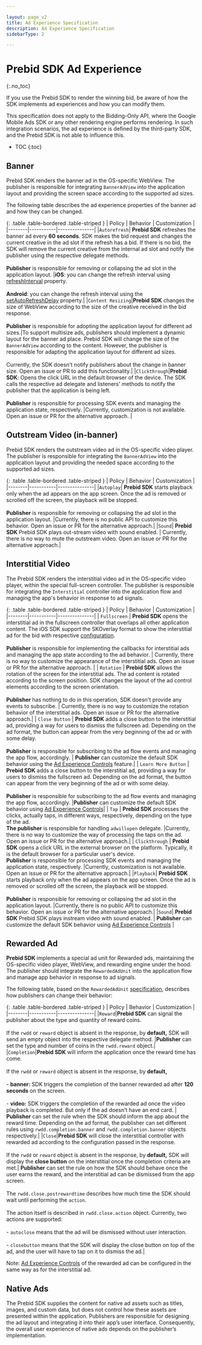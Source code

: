 ```yaml
---

layout: page_v2
title: Ad Experience Specification
description: Ad Experience Specification
sidebarType: 2

---
```


# Prebid SDK Ad Experience
{:.no_toc}

If you use the Prebid SDK to render the winning bid, be aware of how the SDK implements ad experiences and how you can modify them.

This specification does not apply to the Bidding-Only API, where the Google Mobile Ads SDK or any other rendering engine performs rendering. In such integration scenarios, the ad experience is defined by the third-party SDK, and the Prebid SDK is not able to influence this. 

* TOC
{:toc}

## Banner

Prebid SDK renders the banner ad in the OS-specific WebView. The publisher is responsible for integrating `BannerAdView` into the application layout and providing the screen space according to the supported ad sizes. 

The following table describes the ad experience properties of the banner ad and how they can be changed.

 {: .table .table-bordered .table-striped }
| Policy | Behavior | Customization | 
|--------|-----------|---------------|
|`Autorefresh`| **Prebid SDK** refreshes the banner ad every **60 seconds**. SDK makes the bid request and changes the current creative in the ad slot if the refresh has a bid. If there is no bid, the SDK will remove the current creative from the internal ad slot and notify the publisher using the respective delegate methods. <br><br> **Publisher** is responsible for removing or collapsing the ad slot in the application layout. |**iOS**: you can change the refresh interval using [refreshInterval](https://docs.prebid.org/prebid-mobile-ios/Classes/BannerView.html#/c:@M@PrebidMobile@objc(cs)BannerView(py)refreshInterval) property. <br><br> **Android**: you can change the refresh interval using the [setAutoRefreshDelay](https://docs.prebid.org/prebid-mobile-android/org/prebid/mobile/api/rendering/BannerView.html#setAutoRefreshDelay(int)) property.|
|`Content Resizing`|**Prebid SDK** changes the size of WebView according to the size of the creative received in the bid response. <br><br> **Publisher** is responsible for adopting the application layout for different ad sizes.|To support multisize ads, publishers should implement a dynamic layout for the banner ad place. Prebid SDK will change the size of the `BannerAdView` according to the content. However, the publisher is responsible for adapting the application layout for different ad sizes. <br><br>Currently, the SDK doesn't notify publishers about the change in banner size. Open an issue or PR to add this functionality.|
|`Clickthrough`|**Prebid SDK**: Opens the click URL in the default browser of the device. The SDK calls the respective ad delegate and listeners' methods to notify the publisher that the application is being left. <br><br> **Publisher** is responsible for processing SDK events and managing the application state, respectively.  |Currently, customization is not available. Open an issue or PR for the alternative approach. |

## Outstream Video (in-banner)

Prebid SDK renders the outstream video ad in the OS-specific video player. The publisher is responsible for integrating the `BannerAdView` into the application layout and providing the needed space according to the supported ad sizes. 

 {: .table .table-bordered .table-striped }
| Policy | Behavior | Customization | 
|--------|-----------|---------------|
|`Autoplay`| **Prebid SDK** starts playback only when the ad appears on the app screen. Once the ad is removed or scrolled off the screen, the playback will be stopped. <br> <br> **Publisher** is responsible for removing or collapsing the ad slot in the application layout. |Currently, there is no public API to customize this behavior. Open an issue or PR for the alternative approach.|
|`Sound`| **Prebid SDK** Prebid SDK plays out-stream video with sound enabled. | Currently, there is no way to mute the outstream video. Open an issue or PR for the alternative approach.| 

## Interstitial Video

The Prebid SDK renders the interstitial video ad in the OS-specific video player, within the special full-screen controller. The publisher is responsible for integrating the `Interstitial` controller into the application flow and managing the app's behavior in response to ad signals. 

 {: .table .table-bordered .table-striped }
| Policy | Behavior | Customization | 
|--------|-----------|---------------|
| `Fullscreen` | **Prebid SDK** opens the interstitial ad in the fullscreen controller that overlaps all other application content. The iOS SDK support the SKOverlay format to show the interstitial ad for the bid with respective [configuration](https://github.com/InteractiveAdvertisingBureau/openrtb/blob/main/extensions/community_extensions/skadnetwork.md#bid-request). <br><br> **Publisher** is responsible for implementing the callbacks for interstitial ads and managing the app state according to the ad behavior. | Currently, there is no way to customize the appearance of the interstitial ads. Open an issue or PR for the alternative approach. |
| `Rotation` | **Prebid SDK** allows the rotation of the screen for the interstitial ads. The ad content is rotated according to the screen position. SDK changes the layout of the ad control elements according to the screen orientation. <br><br> **Publisher** has nothing to do in this operation, SDK doesn't provide any events to subscribe. | Currently, there is no way to customize the rotation behavior of the interstitial ads. Open an issue or PR for the alternative approach.|
| `Close Button` | **Prebid SDK** adds a close button to the interstitial ad, providing a way for users to dismiss the fullscreen ad. Depending on the ad format, the button can appear from the very beginning of the ad or with some delay. <br><br>  **Publisher** is responsible for subscribing to the ad flow events and managing the app flow, accordingly.   | **Publisher** can customize the default SDK behavior using the [Ad Experience Controls](https://docs.prebid.org/prebid-mobile/modules/rendering/combined-ad-experience-controls.html) feature.|
| `Learn More Button` | **Prebid SDK** adds a close button to the interstitial ad, providing a way for users to dismiss the fullscreen ad. Depending on the ad format, the button can appear from the very beginning of the ad or with some delay. <br><br>  **Publisher** is responsible for subscribing to the ad flow events and managing the app flow, accordingly. |**Publisher** can customize the default SDK behavior using [Ad Experience Controls](https://docs.prebid.org/prebid-mobile/modules/rendering/combined-ad-experience-controls.html)|
| `Tap` | **Prebid SDK** processes the clicks, actually taps, in different ways, respectively, depending on the type of the ad. <br> **The publisher** is responsible for handling `adwillopen` delegate. |Currently, there is no way to customize the way of processing the taps on the ad. Open an issue or PR for the alternative approach.|
| `Clickthrough` | **Prebid SDK** opens a click URL in the external browser on the platform. Typically, it is the default browser for a particular user's device. <br> **Publisher** is responsible for processing SDK events and managing the application state, respectively.  |Currently, customization is not available. Open an issue or PR for the alternative approach.|
|`Playback`| **Prebid SDK** starts playback only when the ad appears on the app screen. Once the ad is removed or scrolled off the screen, the playback will be stopped. <br> <br> **Publisher** is responsible for removing or collapsing the ad slot in the application layout. |Currently, there is no public API to customize this behavior. Open an issue or PR for the alternative approach.|
|`Sound`| **Prebid SDK** Prebid SDK plays instream video with sound enabled. | **Publisher** can customize the default SDK behavior using [Ad Experience Controls](https://docs.prebid.org/prebid-mobile/modules/rendering/combined-ad-experience-controls.html) |

## Rewarded Ad 

**Prebid SDK** implements a special ad unit for Rewarded ads, maintaining the OS-specific video player, WebView, and rewarding engine under the hood. The publisher should integrate the `RewardedAdUnit` into the application flow and manage app behavior in response to ad signals. 

The following table, based on the `RewardedAdUnit` [specification](https://github.com/prebid/prebid-mobile-ios/issues/1056), describes how publishers can change their behavior: 

 {: .table .table-bordered .table-striped }
| Policy | Behavior | Customization | 
|--------|-----------|---------------|
|`Reward`|**Prebid SDK** can signal the publisher about the type and quantity of reward coins.<br><br> If the `rwdd` or `reward` object is absent in the response, by **default,** SDK will send an empty object into the respective delegate method. |**Publisher** can set the type and number of coins in the `rwdd.reward` object.|
|`Completion`|**Prebid SDK** will inform the application once the reward time has come.<br><br> If the `rwdd` or `reward` object is absent in the response, by **default,** <br><br>- **banner:** SDK triggers the completion of the banner rewarded ad after **120 seconds** on the screen.<br><br>- **video:** SDK triggers the completion of the rewarded ad once the video playback is completed. But only if the ad doesn’t have an end card. | **Publisher** can set the rule when the SDK should inform the app about the reward time. Depending on the ad format, the publisher can set different rules using `rwdd.completion.banner` and `rwdd.completion.banner` objects respectively.|
|`Close`|**Prebid SDK** will close the interstitial controller with rewarded ad according to the configuration passed in the response.<br><br> If the `rwdd` or `reward` object is absent in the response, by **default,** SDK will display the **close button** on the interstitial once the completion criteria are met.| **Publisher** can set the rule on how the SDK should behave once the user earns the reward, and the interstitial ad can be dismissed from the app screen. <br><br>The `rwdd.close.postrewardtime` describes how much time the SDK should wait until performing the `action`. <br><br>The action itself is described in `rwdd.close.action` object. Currently, two actions are supported:<br><br>- `autoclose` means that the ad will be dismissed without user interaction.<br><br>- `closebutton` means that the SDK will display the close button on top of the ad, and the user will have to tap on it to dismiss the ad.|

Note: [Ad Experience Controls](https://docs.prebid.org/prebid-mobile/modules/rendering/combined-ad-experience-controls.html) of the rewarded ad can be configured in the same way as for the interstitial ad. 

## Native Ads

The Prebid SDK supplies the content for native ad assets such as titles, images, and custom data, but does not control how these assets are presented within the application. Publishers are responsible for designing the ad layout and integrating it into their app’s user interface. Consequently, the overall user experience of native ads depends on the publisher’s implementation.
